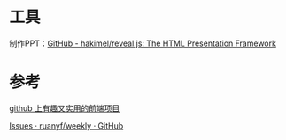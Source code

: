 # 工具

制作PPT：[GitHub - hakimel/reveal.js: The HTML Presentation Framework](https://github.com/hakimel/reveal.js)





# 参考

[github 上有趣又实用的前端项目](https://github.com/senntyou/blogs/blob/master/web-collect/2.md)

[Issues · ruanyf/weekly · GitHub](https://github.com/ruanyf/weekly/issues)
